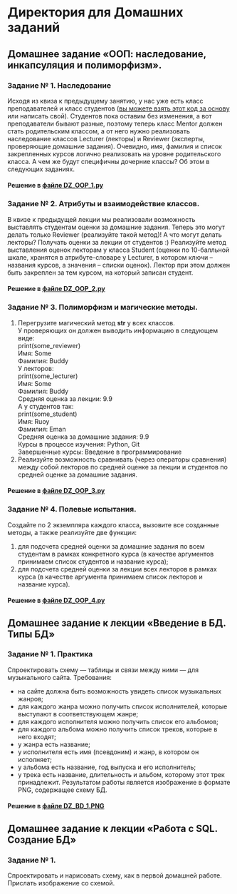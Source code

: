 # Директория для Домашних заданий

## Домашнее задание «ООП: наследование, инкапсуляция и полиморфизм».

### Задание № 1. Наследование

Исходя из квиза к предыдущему занятию, у нас уже есть класс преподавателей и класс студентов 
([вы можете взять этот код за основу](https://github.com/netology-code/py-homeworks-basic/blob/new_oop/6.classes/students_and_mentor.py) или написать свой). 
Студентов пока оставим без изменения, а вот преподаватели бывают разные, 
поэтому теперь класс Mentor должен стать родительским классом, 
а от него нужно реализовать наследование классов Lecturer (лекторы) 
и Reviewer (эксперты, проверяющие домашние задания). 
Очевидно, имя, фамилия и список закрепленных курсов логично реализовать на уровне родительского класса. 
А чем же будут специфичны дочерние классы? Об этом в следующих заданиях.

#### Решение в [файле DZ_OOP_1.py](https://github.com/nemoymoy/Git/blob/main/DZ_OOP_1.py)

### Задание № 2. Атрибуты и взаимодействие классов.

В квизе к предыдущей лекции мы реализовали возможность выставлять студентам оценки за домашние задания. 
Теперь это могут делать только Reviewer (реализуйте такой метод)! 
А что могут делать лекторы? Получать оценки за лекции от студентов :) 
Реализуйте метод выставления оценок лекторам у класса Student (оценки по 10-балльной шкале, 
хранятся в атрибуте-словаре у Lecturer, в котором ключи – названия курсов, а значения – списки оценок). 
Лектор при этом должен быть закреплен за тем курсом, на который записан студент.

#### Решение в [файле DZ_OOP_2.py](https://github.com/nemoymoy/Git/blob/main/DZ_OOP_2.py)

### Задание № 3. Полиморфизм и магические методы.

1. Перегрузите магический метод __str__ у всех классов.  
У проверяющих он должен выводить информацию в следующем виде:  
    print(some_reviewer)  
    Имя: Some  
    Фамилия: Buddy  
У лекторов:  
    print(some_lecturer)  
    Имя: Some  
    Фамилия: Buddy  
    Средняя оценка за лекции: 9.9  
А у студентов так:  
    print(some_student)  
    Имя: Ruoy  
    Фамилия: Eman  
    Средняя оценка за домашние задания: 9.9  
    Курсы в процессе изучения: Python, Git  
    Завершенные курсы: Введение в программирование  
2. Реализуйте возможность сравнивать (через операторы сравнения) между собой лекторов по средней оценке за лекции 
и студентов по средней оценке за домашние задания.

#### Решение в [файле DZ_OOP_3.py](https://github.com/nemoymoy/Git/blob/main/DZ_OOP_3.py)

### Задание № 4. Полевые испытания.

Создайте по 2 экземпляра каждого класса, вызовите все созданные методы, а также реализуйте две функции:
1. для подсчета средней оценки за домашние задания по всем студентам в рамках конкретного курса 
(в качестве аргументов принимаем список студентов и название курса);
2. для подсчета средней оценки за лекции всех лекторов в рамках курса 
(в качестве аргумента принимаем список лекторов и название курса).

#### Решение в [файле DZ_OOP_4.py](https://github.com/nemoymoy/Git/blob/main/DZ_OOP_4.py)

## Домашнее задание к лекции «Введение в БД. Типы БД»

### Задание № 1. Практика

Спроектировать схему — таблицы и связи между ними — для музыкального сайта. Требования:

- на сайте должна быть возможность увидеть список музыкальных жанров;
- для каждого жанра можно получить список исполнителей, которые выступают в соответствующем жанре;
- для каждого исполнителя можно получить список его альбомов;
- для каждого альбома можно получить список треков, которые в него входят;
- у жанра есть название;
- у исполнителя есть имя (псевдоним) и жанр, в котором он исполняет;
- у альбома есть название, год выпуска и его исполнитель;
- у трека есть название, длительность и альбом, которому этот трек принадлежит.
Результатом работы является изображение в формате PNG, содержащее схему БД.

#### Решение в [файле DZ_BD_1.PNG](https://github.com/nemoymoy/Git/blob/main/DZ_BD_1.PNG)

## Домашнее задание к лекции «Работа с SQL. Создание БД»

### Задание № 1.

Спроектировать и нарисовать схему, как в первой домашней работе. Прислать изображение со схемой.